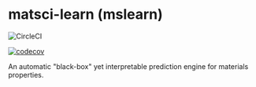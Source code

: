 # matsci-learn (mslearn)

![CircleCI](https://circleci.com/gh/hackingmaterials/matsci-learn/tree/master.svg?style=svg&circle-token=8bfcc2ed49aecea226a3611f338cc63e4ec0bc56)

[![codecov](https://codecov.io/gh/hackingmaterials/matsci-learn/branch/master/graph/badge.svg)](https://codecov.io/gh/hackingmaterials/matsci-learn)

An automatic "black-box" yet interpretable prediction engine for materials properties.


